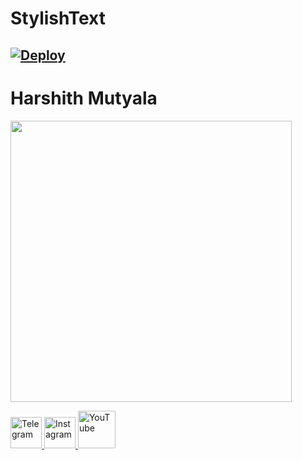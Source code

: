 # StylishText


## [![Deploy](https://www.herokucdn.com/deploy/button.svg)](https://heroku.com/deploy)

# Harshith Mutyala
<img src="https://telegra.ph/file/a50db369c1dad6c88b011.jpg" width="450" height="450"><br>

<a href="https://t.me/Harshith_Mutyala">
    <img alt="Telegram" width="50px" src="https://cdn.jsdelivr.net/npm/simple-icons@3.2.0/icons/telegram.svg" />
  </a>

<a href="https://instagram.com/Harshith_Mutyala">
    <img alt="Instagram" width="50px" src="https://cdn.jsdelivr.net/npm/simple-icons@3.2.0/icons/instagram.svg" />
  </a>

<a href="https://youtube.com/channel/UCE72_6rmOJYa6JTXNaZ5LSw">
    <img alt="YouTube" width="60px" src="https://cdn.jsdelivr.net/npm/simple-icons@3.2.0/icons/youtube.svg" />
  </a>

